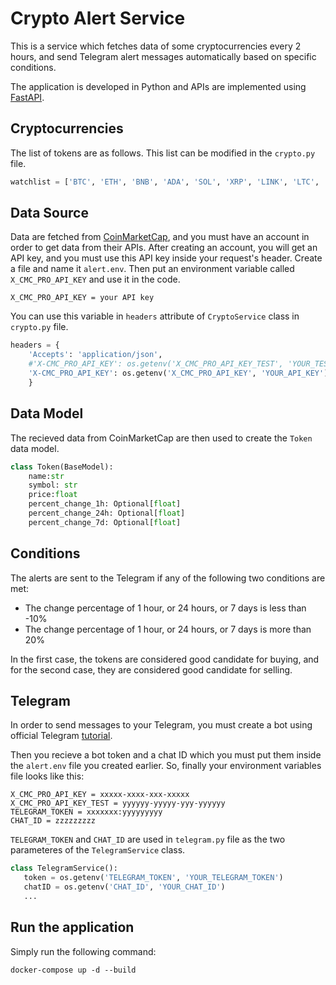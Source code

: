 # Crypto Alert Service
This is a service which fetches data of some cryptocurrencies every 2 hours, and send Telegram alert messages automatically based on specific conditions.

The application is developed in Python and APIs are implemented using [FastAPI](https://fastapi.tiangolo.com/).

## Cryptocurrencies
The list of tokens are as follows. This list can be modified in the `crypto.py` file.

```python
watchlist = ['BTC', 'ETH', 'BNB', 'ADA', 'SOL', 'XRP', 'LINK', 'LTC', 'MATIC', 'BCH', 'XLM', 'FTM', 'ONE', 'HOT', 'CELR', 'TOMO', 'FORTH', 'BEAM']
```
## Data Source
Data are fetched from [CoinMarketCap](https://coinmarketcap.com/), and you must have an account in order to get data from their APIs. After creating an account, you will get an API key, and you must use this API key inside your request's header. Create a file and name it `alert.env`. Then put an environment variable called `X_CMC_PRO_API_KEY` and use it in the code.

```
X_CMC_PRO_API_KEY = your API key
```

You can use this variable in `headers` attribute of `CryptoService` class in `crypto.py` file.
``` python
headers = {
    'Accepts': 'application/json',
    #'X-CMC_PRO_API_KEY': os.getenv('X_CMC_PRO_API_KEY_TEST', 'YOUR_TEST_API_KEY'), # Only for Test
    'X-CMC_PRO_API_KEY': os.getenv('X_CMC_PRO_API_KEY', 'YOUR_API_KEY'),
    }
```
## Data Model
The recieved data from CoinMarketCap are then used to create the `Token` data model.
```python
class Token(BaseModel):
    name:str
    symbol: str
    price:float
    percent_change_1h: Optional[float]
    percent_change_24h: Optional[float]
    percent_change_7d: Optional[float]
```

## Conditions
The alerts are sent to the Telegram if any of the following two conditions are met:
- The change percentage of 1 hour, or 24 hours, or 7 days is less than -10%
- The change percentage of 1 hour, or 24 hours, or 7 days is more than 20%

In the first case, the tokens are considered good candidate for buying, and for the second case, they are considered good candidate for selling.

## Telegram
In order to send messages to your Telegram, you must create a bot using official Telegram [tutorial](https://core.telegram.org/bots/tutorial).

Then you recieve a bot token and a chat ID which you must put them inside the `alert.env` file you created earlier. So, finally your environment variables file looks like this:
```
X_CMC_PRO_API_KEY = xxxxx-xxxx-xxx-xxxxx
X_CMC_PRO_API_KEY_TEST = yyyyyy-yyyyy-yyy-yyyyyy
TELEGRAM_TOKEN = xxxxxxx:yyyyyyyyy
CHAT_ID = zzzzzzzzz
```
`TELEGRAM_TOKEN` and `CHAT_ID` are used in `telegram.py` file as the two parameteres of the `TelegramService` class.
```python
class TelegramService():
   token = os.getenv('TELEGRAM_TOKEN', 'YOUR_TELEGRAM_TOKEN')
   chatID = os.getenv('CHAT_ID', 'YOUR_CHAT_ID')
   ...
```

## Run the application
Simply run the following command:

```
docker-compose up -d --build
```
